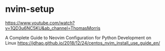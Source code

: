 # nvim-setup
https://www.youtube.com/watch?v=1QD3u6NC5KU&ab_channel=ThomasMorris

A Complete Guide to Neovim Configuration for Python Development on Linux
https://jdhao.github.io/2018/12/24/centos_nvim_install_use_guide_en/
